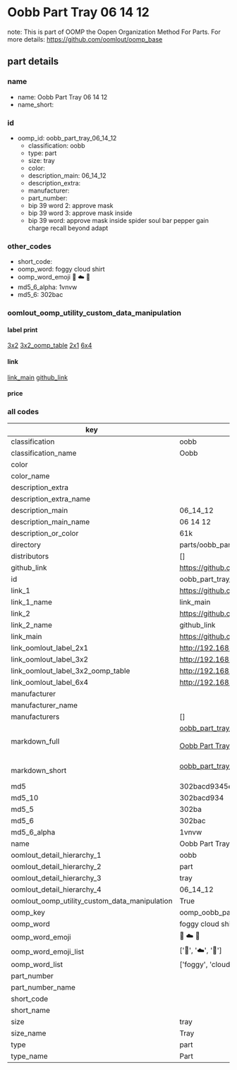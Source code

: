 # Oobb Part Tray 06 14 12  

note: This is part of OOMP the Oopen Organization Method For Parts. For more details: https://github.com/oomlout/oomp_base

##  part details





### name
* name: Oobb Part Tray 06 14 12
* name_short: 
### id
* oomp_id: oobb_part_tray_06_14_12
  * classification: oobb
  * type: part
  * size: tray
  * color: 
  * description_main: 06_14_12
  * description_extra: 
  * manufacturer: 
  * part_number: 
  * bip 39 word 2: approve mask
  * bip 39 word 3: approve mask inside
  * bip 39 word: approve mask inside spider soul bar pepper gain charge recall beyond adapt

### other_codes
* short_code: 
* oomp_word: foggy cloud shirt
* oomp_word_emoji :foggy: :cloud: :shirt:
* md5_6_alpha: 1vnvw
* md5_6: 302bac






### oomlout_oomp_utility_custom_data_manipulation
#### label print
[3x2](http://192.168.1.245:1112/?label=oomp%201vnvw)
[3x2_oomp_table](http://192.168.1.107:1112/?label=oomp%201vnvw)
[2x1](http://192.168.1.242:1112/?label=oomp%201vnvw)
[6x4](http://192.168.1.55:1112/?label=oomp%201vnvw)    

#### link

[link_main](https://github.com/oomlout/oomlout_oomp_current_version_messy/tree/main/parts/oobb_part_tray_06_14_12) [github_link](https://github.com/oomlout/oomlout_oomp_part_src/tree/main/parts/oobb_part_tray_06_14_12)                             

#### price







### all codes 
| key | value |  
| --- | --- |  
| classification | oobb |  
| classification_name | Oobb |  
| color |  |  
| color_name |  |  
| description_extra |  |  
| description_extra_name |  |  
| description_main | 06_14_12 |  
| description_main_name | 06 14 12 |  
| description_or_color | 61k |  
| directory | parts/oobb_part_tray_06_14_12 |  
| distributors | [] |  
| github_link | https://github.com/oomlout/oomlout_oomp_part_src/tree/main/parts/oobb_part_tray_06_14_12 |  
| id | oobb_part_tray_06_14_12 |  
| link_1 | https://github.com/oomlout/oomlout_oomp_current_version_messy/tree/main/parts/oobb_part_tray_06_14_12 |  
| link_1_name | link_main |  
| link_2 | https://github.com/oomlout/oomlout_oomp_part_src/tree/main/parts/oobb_part_tray_06_14_12 |  
| link_2_name | github_link |  
| link_main | https://github.com/oomlout/oomlout_oomp_current_version_messy/tree/main/parts/oobb_part_tray_06_14_12 |  
| link_oomlout_label_2x1 | http://192.168.1.242:1112/?label=oomp%201vnvw |  
| link_oomlout_label_3x2 | http://192.168.1.245:1112/?label=oomp%201vnvw |  
| link_oomlout_label_3x2_oomp_table | http://192.168.1.107:1112/?label=oomp%201vnvw |  
| link_oomlout_label_6x4 | http://192.168.1.55:1112/?label=oomp%201vnvw |  
| manufacturer |  |  
| manufacturer_name |  |  
| manufacturers | [] |  
| markdown_full | [oobb_part_tray_06_14_12](https://github.com/oomlout/oomlout_oomp_current_version_messy/tree/main/parts/oobb_part_tray_06_14_12)<br>[](https://github.com/oomlout/oomlout_oomp_current_version_messy/tree/main/parts/oobb_part_tray_06_14_12)<br>[Oobb Part Tray 06 14 12](https://github.com/oomlout/oomlout_oomp_current_version_messy/tree/main/parts/oobb_part_tray_06_14_12)<br><br> |  
| markdown_short | [oobb_part_tray_06_14_12](https://github.com/oomlout/oomlout_oomp_current_version_messy/tree/main/parts/oobb_part_tray_06_14_12)<br><br> |  
| md5 | 302bacd9345ed45c49e7dd1aea621856 |  
| md5_10 | 302bacd934 |  
| md5_5 | 302ba |  
| md5_6 | 302bac |  
| md5_6_alpha | 1vnvw |  
| name | Oobb Part Tray 06 14 12 |  
| oomlout_detail_hierarchy_1 | oobb |  
| oomlout_detail_hierarchy_2 | part |  
| oomlout_detail_hierarchy_3 | tray |  
| oomlout_detail_hierarchy_4 | 06_14_12 |  
| oomlout_oomp_utility_custom_data_manipulation | True |  
| oomp_key | oomp_oobb_part_tray_06_14_12 |  
| oomp_word | foggy cloud shirt |  
| oomp_word_emoji | :foggy: :cloud: :shirt: |  
| oomp_word_emoji_list | [':foggy:', ':cloud:', ':shirt:'] |  
| oomp_word_list | ['foggy', 'cloud', 'shirt'] |  
| part_number |  |  
| part_number_name |  |  
| short_code |  |  
| short_name |  |  
| size | tray |  
| size_name | Tray |  
| type | part |  
| type_name | Part |  
